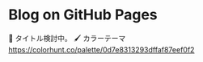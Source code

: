 # Blog on GitHub Pages
:construction: タイトル検討中。
:paintbrush: カラーテーマ https://colorhunt.co/palette/0d7e8313293dffaf87eef0f2